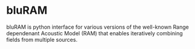 # bluRAM
bluRAM is python interface for various versions of the well-known Range dependenant Acoustic Model (RAM) that enables iteratively combining fields from multiple sources.
